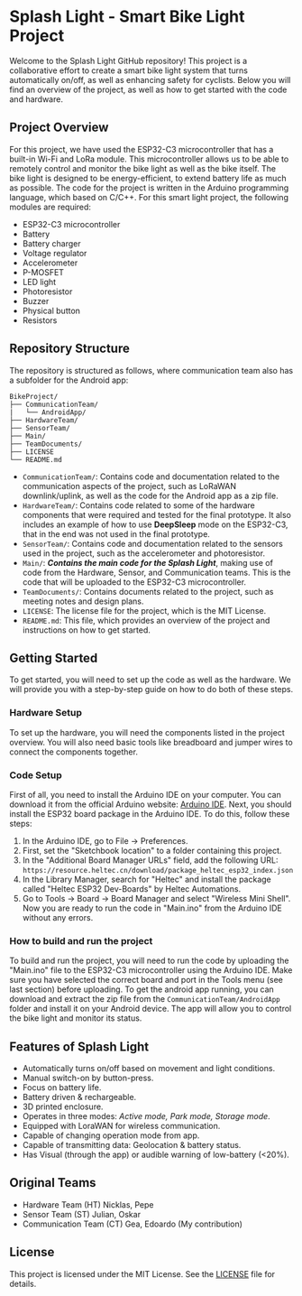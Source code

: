 # Splash Light - Smart Bike Light Project
Welcome to the Splash Light GitHub repository! This project is a collaborative effort to create a smart bike light system that turns automatically on/off, as well as enhancing safety for cyclists. Below you will find an overview of the project, as well as how to get started with the code and hardware.

## Project Overview
For this project, we have used the ESP32-C3 microcontroller that has a built-in Wi-Fi and LoRa module. This microcontroller allows us to be able to remotely control and monitor the bike light as well as the bike itself. The bike light is designed to be energy-efficient, to extend battery life as much as possible. The code for the project is written in the Arduino programming language, which based on C/C++.
For this smart light project, the following modules are required:
- ESP32-C3 microcontroller
- Battery
- Battery charger
- Voltage regulator
- Accelerometer
- P-MOSFET
- LED light
- Photoresistor
- Buzzer
- Physical button
- Resistors

## Repository Structure
The repository is structured as follows, where communication team also has a subfolder for the Android app:
```
BikeProject/
├── CommunicationTeam/
|   └── AndroidApp/
├── HardwareTeam/
├── SensorTeam/
├── Main/
├── TeamDocuments/
├── LICENSE
└── README.md
```
- `CommunicationTeam/`: Contains code and documentation related to the communication aspects of the project, such as LoRaWAN downlink/uplink, as well as the code for the Android app as a zip file.
- `HardwareTeam/`: Contains code related to some of the hardware components that were required and tested for the final prototype. It also includes an example of how to use **DeepSleep** mode on the ESP32-C3, that in the end was not used in the final prototype.
- `SensorTeam/`: Contains code and documentation related to the sensors used in the project, such as the accelerometer and photoresistor.
- `Main/`: ***Contains the main code for the Splash Light***, making use of code from the Hardware, Sensor, and Communication teams. This is the code that will be uploaded to the ESP32-C3 microcontroller.
- `TeamDocuments/`: Contains documents related to the project, such as meeting notes and design plans.
- `LICENSE`: The license file for the project, which is the MIT License.
- `README.md`: This file, which provides an overview of the project and instructions on how to get started.

## Getting Started
To get started, you will need to set up the code as well as the hardware. We will provide you with a step-by-step guide on how to do both of these steps.

### Hardware Setup
To set up the hardware, you will need the components listed in the project overview. You will also need basic tools like breadboard and jumper wires to connect the components together.

### Code Setup
First of all, you need to install the Arduino IDE on your computer. You can download it from the official Arduino website: [Arduino IDE](https://www.arduino.cc/en/software/).
Next, you should install the ESP32 board package in the Arduino IDE. To do this, follow these steps:
1. In the Arduino IDE, go to File -> Preferences.
2. First, set the "Sketchbook location" to a folder containing this project.
3. In the "Additional Board Manager URLs" field, add the following URL: `https://resource.heltec.cn/download/package_heltec_esp32_index.json`
4. In the Library Manager, search for "Heltec" and install the package called "Heltec ESP32 Dev-Boards" by Heltec Automations.
5. Go to Tools -> Board -> Board Manager and select "Wireless Mini Shell".
Now you are ready to run the code in "Main.ino" from the Arduino IDE without any errors.

### How to build and run the project
To build and run the project, you will need to run the code by uploading the "Main.ino" file to the ESP32-C3 microcontroller using the Arduino IDE. Make sure you have selected the correct board and port in the Tools menu (see last section) before uploading. 
To get the android app running, you can download and extract the zip file from the `CommunicationTeam/AndroidApp` folder and install it on your Android device. The app will allow you to control the bike light and monitor its status.

## Features of Splash Light
- Automatically turns on/off based on movement and light conditions.
- Manual switch-on by button-press.
- Focus on battery life.
- Battery driven & rechargeable.
- 3D printed enclosure.
- Operates in three modes: *Active mode, Park mode, Storage mode*.
- Equipped with LoraWAN for wireless communication.
- Capable of changing operation mode from app.
- Capable of transmitting data: Geolocation & battery status.
- Has Visual (through the app) or audible warning of low-battery (<20%).

## Original Teams
- Hardware Team         (HT) Nicklas, Pepe
- Sensor Team           (ST) Julian, Oskar
- Communication Team    (CT) Gea, Edoardo (My contribution)

## License
This project is licensed under the MIT License. See the [LICENSE](LICENSE) file for details.
